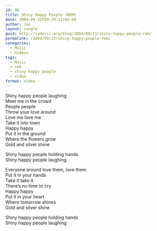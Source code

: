 ```yaml
---
id: 46
title: Shiny Happy People (REM)
date: 2004-09-23T09:29:21+02:00
author: Jan
layout: single
guid: http://sadevil.org/blog/2004/09/23/shiny-happy-people-rem/
permalink: /2004/09/23/shiny-happy-people-rem/
categories:
  - Music
  - Videos
tags:
  - Music
  - rem
  - shiny happy people
  - video
format: video
---
```

<center>
</center>

<!--more-->

Shiny happy people laughing  
Meet me in the crowd  
People people  
Throw your love around  
Love me love me  
Take it into town  
Happy happy  
Put it in the ground  
Where the flowers grow  
Gold and silver shine 

Shiny happy people holding hands  
Shiny happy people laughing 

Everyone around love them, love them  
Put it in your hands  
Take it take it  
There&#8217;s no time to cry  
Happy happy  
Put it in your heart  
Where tomorrow shines  
Gold and silver shine 

Shiny happy people holding hands  
Shiny happy people laughing